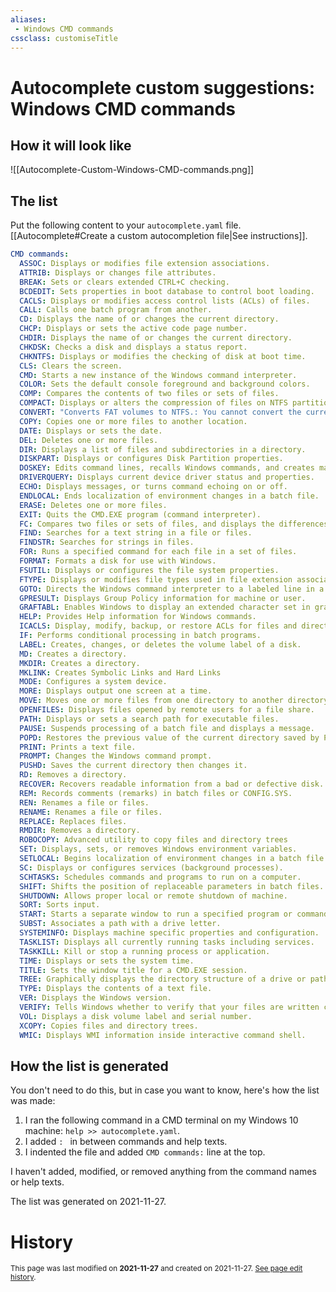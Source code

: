 ```yaml
---
aliases:
 - Windows CMD commands
cssclass: customiseTitle
---
```

# Autocomplete custom suggestions: Windows CMD commands
## How it will look like
![[Autocomplete-Custom-Windows-CMD-commands.png]]

## The list
Put the following content to your `autocomplete.yaml` file. [[Autocomplete#Create a custom autocompletion file|See instructions]].

```yaml
CMD commands:  
  ASSOC: Displays or modifies file extension associations.  
  ATTRIB: Displays or changes file attributes.  
  BREAK: Sets or clears extended CTRL+C checking.  
  BCDEDIT: Sets properties in boot database to control boot loading.  
  CACLS: Displays or modifies access control lists (ACLs) of files.  
  CALL: Calls one batch program from another.  
  CD: Displays the name of or changes the current directory.  
  CHCP: Displays or sets the active code page number.  
  CHDIR: Displays the name of or changes the current directory.  
  CHKDSK: Checks a disk and displays a status report.  
  CHKNTFS: Displays or modifies the checking of disk at boot time.  
  CLS: Clears the screen.  
  CMD: Starts a new instance of the Windows command interpreter.  
  COLOR: Sets the default console foreground and background colors.  
  COMP: Compares the contents of two files or sets of files.  
  COMPACT: Displays or alters the compression of files on NTFS partitions.  
  CONVERT: "Converts FAT volumes to NTFS.: You cannot convert the current drive."  
  COPY: Copies one or more files to another location.  
  DATE: Displays or sets the date.  
  DEL: Deletes one or more files.  
  DIR: Displays a list of files and subdirectories in a directory.  
  DISKPART: Displays or configures Disk Partition properties.  
  DOSKEY: Edits command lines, recalls Windows commands, and creates macros.  
  DRIVERQUERY: Displays current device driver status and properties.  
  ECHO: Displays messages, or turns command echoing on or off.  
  ENDLOCAL: Ends localization of environment changes in a batch file.  
  ERASE: Deletes one or more files.  
  EXIT: Quits the CMD.EXE program (command interpreter).  
  FC: Compares two files or sets of files, and displays the differences between them.  
  FIND: Searches for a text string in a file or files.  
  FINDSTR: Searches for strings in files.  
  FOR: Runs a specified command for each file in a set of files.  
  FORMAT: Formats a disk for use with Windows.  
  FSUTIL: Displays or configures the file system properties.  
  FTYPE: Displays or modifies file types used in file extension associations.  
  GOTO: Directs the Windows command interpreter to a labeled line in a batch program.  
  GPRESULT: Displays Group Policy information for machine or user.  
  GRAFTABL: Enables Windows to display an extended character set in graphics mode.  
  HELP: Provides Help information for Windows commands.  
  ICACLS: Display, modify, backup, or restore ACLs for files and directories.  
  IF: Performs conditional processing in batch programs.  
  LABEL: Creates, changes, or deletes the volume label of a disk.  
  MD: Creates a directory.  
  MKDIR: Creates a directory.  
  MKLINK: Creates Symbolic Links and Hard Links  
  MODE: Configures a system device.  
  MORE: Displays output one screen at a time.  
  MOVE: Moves one or more files from one directory to another directory.  
  OPENFILES: Displays files opened by remote users for a file share.  
  PATH: Displays or sets a search path for executable files.  
  PAUSE: Suspends processing of a batch file and displays a message.  
  POPD: Restores the previous value of the current directory saved by PUSHD.  
  PRINT: Prints a text file.  
  PROMPT: Changes the Windows command prompt.  
  PUSHD: Saves the current directory then changes it.  
  RD: Removes a directory.  
  RECOVER: Recovers readable information from a bad or defective disk.  
  REM: Records comments (remarks) in batch files or CONFIG.SYS.  
  REN: Renames a file or files.  
  RENAME: Renames a file or files.  
  REPLACE: Replaces files.  
  RMDIR: Removes a directory.  
  ROBOCOPY: Advanced utility to copy files and directory trees  
  SET: Displays, sets, or removes Windows environment variables.  
  SETLOCAL: Begins localization of environment changes in a batch file.  
  SC: Displays or configures services (background processes).  
  SCHTASKS: Schedules commands and programs to run on a computer.  
  SHIFT: Shifts the position of replaceable parameters in batch files.  
  SHUTDOWN: Allows proper local or remote shutdown of machine.  
  SORT: Sorts input.  
  START: Starts a separate window to run a specified program or command.  
  SUBST: Associates a path with a drive letter.  
  SYSTEMINFO: Displays machine specific properties and configuration.  
  TASKLIST: Displays all currently running tasks including services.  
  TASKKILL: Kill or stop a running process or application.  
  TIME: Displays or sets the system time.  
  TITLE: Sets the window title for a CMD.EXE session.  
  TREE: Graphically displays the directory structure of a drive or path.  
  TYPE: Displays the contents of a text file.  
  VER: Displays the Windows version.  
  VERIFY: Tells Windows whether to verify that your files are written correctly to a disk.  
  VOL: Displays a disk volume label and serial number.  
  XCOPY: Copies files and directory trees.  
  WMIC: Displays WMI information inside interactive command shell.
```

## How the list is generated
You don't need to do this, but in case you want to know, here's how the list was made:
1. I ran the following command in a CMD terminal on my Windows 10 machine: `help >> autocomplete.yaml`.
2. I added `: ` in between commands and help texts.
3. I indented the file and added `CMD commands:` line at the top.

I haven't added, modified, or removed anything from the command names or help texts.

The list was generated on 2021-11-27. 

# History
<small>This page was last modified on <strong>2021-11-27</strong> and created on 2021-11-27. <a href="https://github.com/Taitava/obsidian-shellcommands-documentation/commits/main/./Variables/Autocomplete/Custom%20-%20Windows%20CMD%20commands.md">See page edit history</a>.</small>
